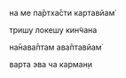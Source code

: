 на ме па̄ртха̄сти картавйам̇

тришу локешу кин̃чана

на̄нава̄птам ава̄птавйам̇

варта эва ча карман̣и